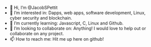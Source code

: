 - 👋 Hi, I’m @JacobSPettit
- 👀 I’m interested in: Dapps, web apps, software development, Linux, cyber security and blockchain.
- 🌱 I’m currently learning: Javascript, C, Linux and Github.
- 💞️ I’m looking to collaborate on: Anything! I would love to help out or collaborate on any project. 
- 📫 How to reach me: Hit me up here on github!

<!---
JacobSPettit/JacobSPettit is a ✨ special ✨ repository because its `README.md` (this file) appears on your GitHub profile.
You can click the Preview link to take a look at your changes.
--->
